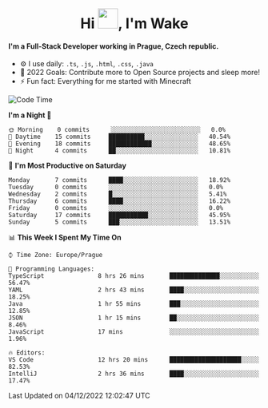<h1 align="center">Hi <img src="https://raw.githubusercontent.com/MrWakeCZ/MrWakeCZ/master/Hi.gif" width="40px" />, I'm Wake</h1>

#### I'm a Full-Stack Developer working in Prague, Czech republic.
- ⚙️ I use daily: `.ts`, `.js`, `.html`, `.css`, `.java`
- 🥅 2022 Goals: Contribute more to Open Source projects and sleep more!
- ⚡ Fun fact: Everything for me started with Minecraft

<!--START_SECTION:waka-->
![Code Time](http://img.shields.io/badge/Code%20Time-2%2C842%20hrs%2037%20mins-blue)

**I'm a Night 🦉** 

```text
🌞 Morning    0 commits      ░░░░░░░░░░░░░░░░░░░░░░░░░   0.0% 
🌆 Daytime    15 commits     ██████████░░░░░░░░░░░░░░░   40.54% 
🌃 Evening    18 commits     ████████████░░░░░░░░░░░░░   48.65% 
🌙 Night      4 commits      ██░░░░░░░░░░░░░░░░░░░░░░░   10.81%

```
📅 **I'm Most Productive on Saturday** 

```text
Monday       7 commits      ████░░░░░░░░░░░░░░░░░░░░░   18.92% 
Tuesday      0 commits      ░░░░░░░░░░░░░░░░░░░░░░░░░   0.0% 
Wednesday    2 commits      █░░░░░░░░░░░░░░░░░░░░░░░░   5.41% 
Thursday     6 commits      ████░░░░░░░░░░░░░░░░░░░░░   16.22% 
Friday       0 commits      ░░░░░░░░░░░░░░░░░░░░░░░░░   0.0% 
Saturday     17 commits     ███████████░░░░░░░░░░░░░░   45.95% 
Sunday       5 commits      ███░░░░░░░░░░░░░░░░░░░░░░   13.51%

```


📊 **This Week I Spent My Time On** 

```text
⌚︎ Time Zone: Europe/Prague

💬 Programming Languages: 
TypeScript               8 hrs 26 mins       ██████████████░░░░░░░░░░░   56.47% 
YAML                     2 hrs 43 mins       ████░░░░░░░░░░░░░░░░░░░░░   18.25% 
Java                     1 hr 55 mins        ███░░░░░░░░░░░░░░░░░░░░░░   12.85% 
JSON                     1 hr 15 mins        ██░░░░░░░░░░░░░░░░░░░░░░░   8.46% 
JavaScript               17 mins             ░░░░░░░░░░░░░░░░░░░░░░░░░   1.96%

🔥 Editors: 
VS Code                  12 hrs 20 mins      ████████████████████░░░░░   82.53% 
IntelliJ                 2 hrs 36 mins       ████░░░░░░░░░░░░░░░░░░░░░   17.47%

```


 Last Updated on 04/12/2022 12:02:47 UTC
<!--END_SECTION:waka-->
